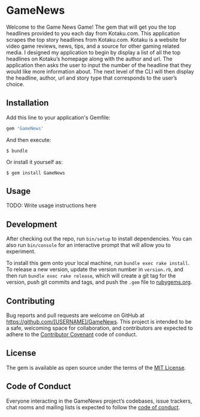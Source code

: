 # GameNews
Welcome to the Game News Game! The gem that will get you the top headlines provided to you each day from Kotaku.com. 
 This application scrapes the top story headlines from Kotaku.com. Kotaku is a website for video game reviews, news, tips, and a source for other gaming related media. I designed my application to begin by display a list of all the top headlines on Kotaku’s homepage along with the author and url. The application then asks the user to input the number of the headline that they would like more information about. The next level of the CLI will then display the headline, author, url and story type that corresponds to the user’s choice. 

## Installation

Add this line to your application's Gemfile:

```ruby
gem 'GameNews'
```

And then execute:

    $ bundle

Or install it yourself as:

    $ gem install GameNews

## Usage

TODO: Write usage instructions here

## Development

After checking out the repo, run `bin/setup` to install dependencies. You can also run `bin/console` for an interactive prompt that will allow you to experiment.

To install this gem onto your local machine, run `bundle exec rake install`. To release a new version, update the version number in `version.rb`, and then run `bundle exec rake release`, which will create a git tag for the version, push git commits and tags, and push the `.gem` file to [rubygems.org](https://rubygems.org).

## Contributing

Bug reports and pull requests are welcome on GitHub at https://github.com/[USERNAME]/GameNews. This project is intended to be a safe, welcoming space for collaboration, and contributors are expected to adhere to the [Contributor Covenant](http://contributor-covenant.org) code of conduct.

## License

The gem is available as open source under the terms of the [MIT License](https://opensource.org/licenses/MIT).

## Code of Conduct

Everyone interacting in the GameNews project’s codebases, issue trackers, chat rooms and mailing lists is expected to follow the [code of conduct](https://github.com/[USERNAME]/GameNews/blob/master/CODE_OF_CONDUCT.md).
